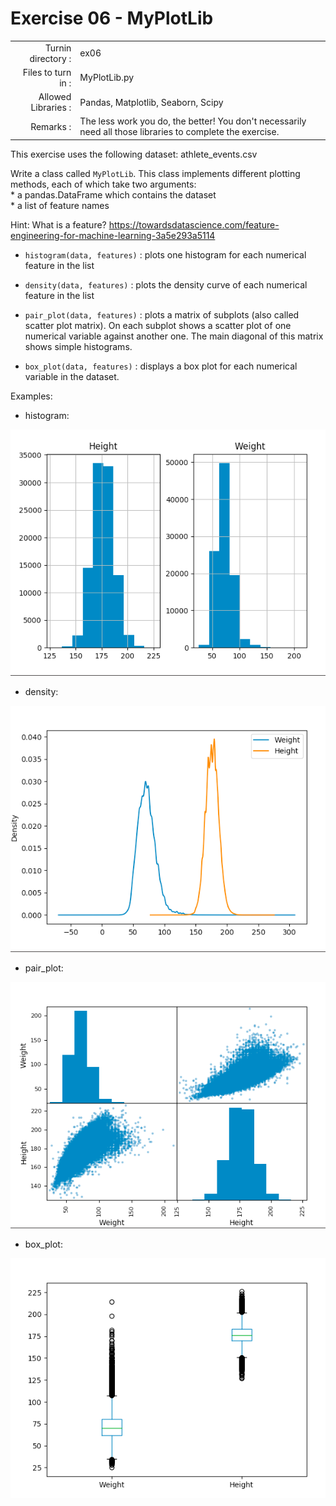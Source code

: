 # Exercise 06 - MyPlotLib

|                         |                    |
| -----------------------:| ------------------ |
|   Turnin directory :    |  ex06              |
|   Files to turn in :    |  MyPlotLib.py      |
|   Allowed Libraries :   |  Pandas, Matplotlib, Seaborn, Scipy|
|   Remarks :             |  The less work you do, the better! You don't necessarily need all those libraries to complete the exercise.|

This exercise uses the following dataset: athlete_events.csv

Write a class called `MyPlotLib`. This class implements different plotting methods, each of which take two arguments:  
	* a pandas.DataFrame which contains the dataset  
	* a list of feature names

Hint: What is a feature? https://towardsdatascience.com/feature-engineering-for-machine-learning-3a5e293a5114

* `histogram(data, features)` : plots one histogram for each numerical feature in the list

* `density(data, features)` : plots the density curve of each numerical feature in the list

* `pair_plot(data, features)` : plots a matrix of subplots (also called scatter plot matrix). On each subplot shows a scatter plot of one numerical variable against another one. The main diagonal of this matrix shows simple histograms.

* `box_plot(data, features)` : displays a box plot for each numerical variable in the dataset.

Examples:

* histogram:

<img src="day04/assets/ex06_histogram.png">

* density:

<img src="day04/assets/ex06_density.png">

* pair_plot:

<img src="day04/assets/ex06_pair_plot.png">

* box_plot:

<img src="day04/assets/ex06_box_plot.png">
